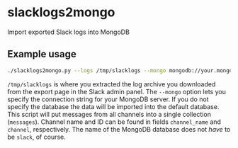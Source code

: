 # slacklogs2mongo
Import exported Slack logs into MongoDB

## Example usage

```sh
./slacklogs2mongo.py --logs /tmp/slacklogs --mongo mongodb://your.mongo.server.com/slack
```
`/tmp/slacklogs` is where you extracted the log archive you downloaded from the export page in the Slack admin panel.
The `--mongo` option lets you specify the connection string for your MongoDB server. If you do not specify the database the data will be imported into the default database. This script will put messages from all channels into a single collection (`messages`). Channel name and ID can be found in fields `channel_name` and `channel`, respectively.
The name of the MongoDB database does not _have_ to be `slack`, of course.

